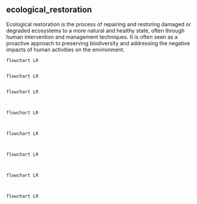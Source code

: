 ## ecological_restoration
Ecological restoration is the process of repairing and restoring damaged or degraded ecosystems to a more natural and healthy state, often through human intervention and management techniques. It is often seen as a proactive approach to preserving biodiversity and addressing the negative impacts of human activities on the environment.


```mermaid
flowchart LR
    
```

```mermaid
flowchart LR
    
```

```mermaid
flowchart LR
    


```

```mermaid
flowchart LR
    


```

```mermaid
flowchart LR
    


```

```mermaid
flowchart LR
    


```

```mermaid
flowchart LR
    


```

```mermaid
flowchart LR
    


```
